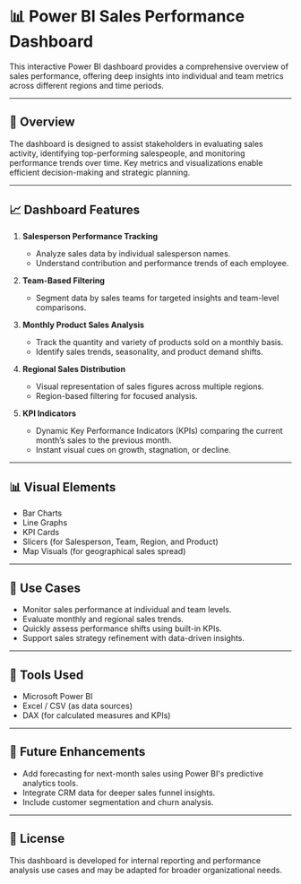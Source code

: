 # 📊 Power BI Sales Performance Dashboard

This interactive Power BI dashboard provides a comprehensive overview of sales performance, offering deep insights into individual and team metrics across different regions and time periods.

---

## 📌 Overview

The dashboard is designed to assist stakeholders in evaluating sales activity, identifying top-performing salespeople, and monitoring performance trends over time. Key metrics and visualizations enable efficient decision-making and strategic planning.

---

## 📈 Dashboard Features

1. **Salesperson Performance Tracking**
   - Analyze sales data by individual salesperson names.
   - Understand contribution and performance trends of each employee.

2. **Team-Based Filtering**
   - Segment data by sales teams for targeted insights and team-level comparisons.

3. **Monthly Product Sales Analysis**
   - Track the quantity and variety of products sold on a monthly basis.
   - Identify sales trends, seasonality, and product demand shifts.

4. **Regional Sales Distribution**
   - Visual representation of sales figures across multiple regions.
   - Region-based filtering for focused analysis.

5. **KPI Indicators**
   - Dynamic Key Performance Indicators (KPIs) comparing the current month’s sales to the previous month.
   - Instant visual cues on growth, stagnation, or decline.

---

## 📊 Visual Elements

- Bar Charts
- Line Graphs
- KPI Cards
- Slicers (for Salesperson, Team, Region, and Product)
- Map Visuals (for geographical sales spread)

---

## 📎 Use Cases

- Monitor sales performance at individual and team levels.
- Evaluate monthly and regional sales trends.
- Quickly assess performance shifts using built-in KPIs.
- Support sales strategy refinement with data-driven insights.

---

## 📁 Tools Used

- Microsoft Power BI
- Excel / CSV (as data sources)
- DAX (for calculated measures and KPIs)

---

## 🚀 Future Enhancements

- Add forecasting for next-month sales using Power BI's predictive analytics tools.
- Integrate CRM data for deeper sales funnel insights.
- Include customer segmentation and churn analysis.

---

## 📄 License

This dashboard is developed for internal reporting and performance analysis use cases and may be adapted for broader organizational needs.
